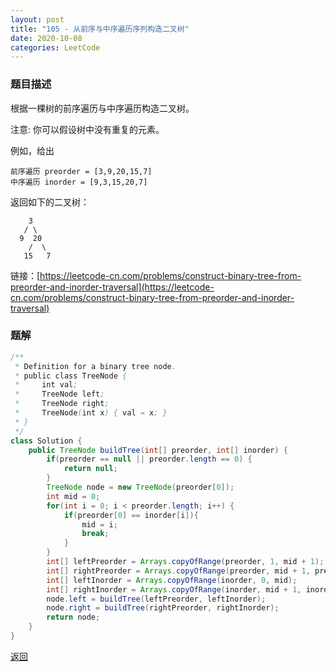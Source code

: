 ```yaml
---
layout: post
title: "105 - 从前序与中序遍历序列构造二叉树"
date: 2020-10-08
categories: LeetCode
---
```


### **题目描述**
根据一棵树的前序遍历与中序遍历构造二叉树。

注意:
你可以假设树中没有重复的元素。

例如，给出
```
前序遍历 preorder = [3,9,20,15,7]
中序遍历 inorder = [9,3,15,20,7]
```
返回如下的二叉树：
```
    3
   / \
  9  20
    /  \
   15   7
```

链接：[https://leetcode-cn.com/problems/construct-binary-tree-from-preorder-and-inorder-traversal](https://leetcode-cn.com/problems/construct-binary-tree-from-preorder-and-inorder-traversal)






### **题解**
``` java
/**
 * Definition for a binary tree node.
 * public class TreeNode {
 *     int val;
 *     TreeNode left;
 *     TreeNode right;
 *     TreeNode(int x) { val = x; }
 * }
 */
class Solution {
    public TreeNode buildTree(int[] preorder, int[] inorder) {
        if(preorder == null || preorder.length == 0) {
            return null;
        }
        TreeNode node = new TreeNode(preorder[0]);
        int mid = 0;
        for(int i = 0; i < preorder.length; i++) {
            if(preorder[0] == inorder[i]){
                mid = i;
                break;
            }
        }
        int[] leftPreorder = Arrays.copyOfRange(preorder, 1, mid + 1);
        int[] rightPreorder = Arrays.copyOfRange(preorder, mid + 1, preorder.length);
        int[] leftInorder = Arrays.copyOfRange(inorder, 0, mid);
        int[] rightInorder = Arrays.copyOfRange(inorder, mid + 1, inorder.length);
        node.left = buildTree(leftPreorder, leftInorder);
        node.right = buildTree(rightPreorder, rightInorder);
        return node;
    }
}
```

[返回](https://maxwell-blog.cn/leetcode/2020/10/08/leetcode.html)